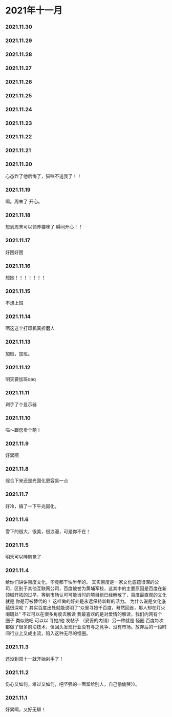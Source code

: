 # 2021年十一月

### 2021.11.30
### 2021.11.29
### 2021.11.28
### 2021.11.27
### 2021.11.26
### 2021.11.25
### 2021.11.24
### 2021.11.23
### 2021.11.22
### 2021.11.21
### 2021.11.20
心态炸了他后悔了，猫咪不送我了！！
### 2021.11.19
啊。周末了 开心。
### 2021.11.18
想到周末可以领养猫咪了 瞬间开心！！
### 2021.11.17
好困好困
### 2021.11.16
想她！！！！！！！
### 2021.11.15
不想上班
### 2021.11.14
啊这这个打印机真折磨人
### 2021.11.13
加班，加班。
### 2021.11.12
明天要加班qaq
### 2021.11.11
剁手了个显示器
### 2021.11.10
喵～跟您卖个萌！
### 2021.11.9
好累啊
### 2021.11.8
综合下来还是光固化更容易一点
### 2021.11.7
好冷，搞了一下午光固化。
### 2021.11.6
雪下的很大，很美，很浪漫，可是你不在！
### 2021.11.5
明天可以睡懒觉了
### 2021.11.4
给你们讲讲百度文化，毕竟都干快半年的。
其实百度是一家文化底蕴很深的公司，区别于其他互联网公司，百度被誉为黄埔军校，这其中的主要原因是百度在新领域开拓的过早，等到市场认可可能当时的项目组已经解散了，百度最直观的文化就是 你是可被替代的！ 这样做的好处是永远保持新鲜的活力。
为什么说是文化底蕴很深呢？ 其实百度出处就能说明了“众里寻她千百度，蓦然回首，那人却在灯火阑珊处” 不过可以在很多角度去解读 我最喜欢的是对爱情的解读，我们内网有个圈子 类似贴吧 可以以 寻她/他 发帖子 （妥妥的内销）另一种就是 怪圈 百度每次都做了很多前沿技术，但回头发现行业没有与之竞争、没有市场。放弃后的一段时间行业上又成主流，陷入这种无尽的怪圈。
### 2021.11.3
还没到双十一就开始剁手了！
### 2021.11.2
伤心又如何，难过又如何，吧坚强的一面留给别人，自己偷偷哭泣。
### 2021.11.1
好累啊，又好无聊！
